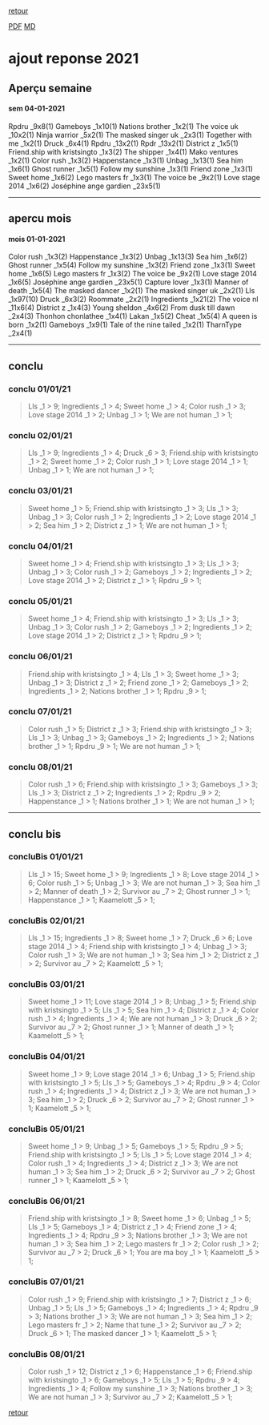 [retour](./../index.html)
<!-- -->
[PDF](./apercu21.pdf) [MD](./apercu21.md) 


# ajout reponse 2021


## Aperçu semaine
#### sem 04-01-2021 
Rpdru _9x8(1) Gameboys _1x10(1) Nations brother _1x2(1) The voice uk _10x2(1) Ninja warrior _5x2(1) The masked singer uk _2x3(1) Together with me _1x2(1) Druck _6x4(1) Rpdru _13x2(1) Rpdr _13x2(1) District z _1x5(1) Friend.ship with kristsingto _1x3(2) The shipper _1x4(1) Mako ventures _1x2(1) Color rush _1x3(2) Happenstance _1x3(1) Unbag _1x13(1) Sea him _1x6(1) Ghost runner _1x5(1) Follow my sunshine _1x3(1) Friend zone _1x3(1) Sweet home _1x6(2) Lego masters fr _1x3(1) The voice be _9x2(1) Love stage 2014 _1x6(2) Joséphine ange gardien _23x5(1) 





---

## apercu mois
#### mois 01-01-2021 
Color rush _1x3(2) Happenstance _1x3(2) Unbag _1x13(3) Sea him _1x6(2) Ghost runner _1x5(4) Follow my sunshine _1x3(2) Friend zone _1x3(1) Sweet home _1x6(5) Lego masters fr _1x3(2) The voice be _9x2(1) Love stage 2014 _1x6(5) Joséphine ange gardien _23x5(1) Capture lover _1x3(1) Manner of death _1x5(4) The masked dancer _1x2(1) The masked singer uk _2x2(1) Lls _1x97(10) Druck _6x3(2) Roommate _2x2(1) Ingredients _1x21(2) The voice nl _11x6(4) District z _1x4(3) Young sheldon _4x6(2) From dusk till dawn _2x4(3) Thonhon chonlathee _1x4(1) Lakan _1x5(2) Cheat _1x5(4) A queen is born _1x2(1) Gameboys _1x9(1) Tale of the nine tailed _1x2(1) TharnType _2x4(1) 









---

## conclu
### conclu 01/01/21 
> Lls _1 > 9; Ingredients _1 > 4; Sweet home _1 > 4; Color rush _1 > 3; Love stage 2014 _1 > 2; Unbag _1 > 1; We are not human _1 > 1; 
### conclu 02/01/21 
> Lls _1 > 9; Ingredients _1 > 4; Druck _6 > 3; Friend.ship with kristsingto _1 > 2; Sweet home _1 > 2; Color rush _1 > 1; Love stage 2014 _1 > 1; Unbag _1 > 1; We are not human _1 > 1; 
### conclu 03/01/21 
> Sweet home _1 > 5; Friend.ship with kristsingto _1 > 3; Lls _1 > 3; Unbag _1 > 3; Color rush _1 > 2; Ingredients _1 > 2; Love stage 2014 _1 > 2; Sea him _1 > 2; District z _1 > 1; We are not human _1 > 1; 
### conclu 04/01/21 
> Sweet home _1 > 4; Friend.ship with kristsingto _1 > 3; Lls _1 > 3; Unbag _1 > 3; Color rush _1 > 2; Gameboys _1 > 2; Ingredients _1 > 2; Love stage 2014 _1 > 2; District z _1 > 1; Rpdru _9 > 1; 
### conclu 05/01/21 
> Sweet home _1 > 4; Friend.ship with kristsingto _1 > 3; Lls _1 > 3; Unbag _1 > 3; Color rush _1 > 2; Gameboys _1 > 2; Ingredients _1 > 2; Love stage 2014 _1 > 2; District z _1 > 1; Rpdru _9 > 1; 
### conclu 06/01/21 
> Friend.ship with kristsingto _1 > 4; Lls _1 > 3; Sweet home _1 > 3; Unbag _1 > 3; District z _1 > 2; Friend zone _1 > 2; Gameboys _1 > 2; Ingredients _1 > 2; Nations brother _1 > 1; Rpdru _9 > 1; 
### conclu 07/01/21 
> Color rush _1 > 5; District z _1 > 3; Friend.ship with kristsingto _1 > 3; Lls _1 > 3; Unbag _1 > 3; Gameboys _1 > 2; Ingredients _1 > 2; Nations brother _1 > 1; Rpdru _9 > 1; We are not human _1 > 1; 
### conclu 08/01/21 
> Color rush _1 > 6; Friend.ship with kristsingto _1 > 3; Gameboys _1 > 3; Lls _1 > 3; District z _1 > 2; Ingredients _1 > 2; Rpdru _9 > 2; Happenstance _1 > 1; Nations brother _1 > 1; We are not human _1 > 1; 








---

## conclu bis

### concluBis 01/01/21 
> Lls _1 > 15; Sweet home _1 > 9; Ingredients _1 > 8; Love stage 2014 _1 > 6; Color rush _1 > 5; Unbag _1 > 3; We are not human _1 > 3; Sea him _1 > 2; Manner of death _1 > 2; Survivor au _7 > 2; Ghost runner _1 > 1; Happenstance _1 > 1; Kaamelott _5 > 1; 
### concluBis 02/01/21 
> Lls _1 > 15; Ingredients _1 > 8; Sweet home _1 > 7; Druck _6 > 6; Love stage 2014 _1 > 4; Friend.ship with kristsingto _1 > 4; Unbag _1 > 3; Color rush _1 > 3; We are not human _1 > 3; Sea him _1 > 2; District z _1 > 2; Survivor au _7 > 2; Kaamelott _5 > 1; 
### concluBis 03/01/21 
> Sweet home _1 > 11; Love stage 2014 _1 > 8; Unbag _1 > 5; Friend.ship with kristsingto _1 > 5; Lls _1 > 5; Sea him _1 > 4; District z _1 > 4; Color rush _1 > 4; Ingredients _1 > 4; We are not human _1 > 3; Druck _6 > 2; Survivor au _7 > 2; Ghost runner _1 > 1; Manner of death _1 > 1; Kaamelott _5 > 1; 
### concluBis 04/01/21 
> Sweet home _1 > 9; Love stage 2014 _1 > 6; Unbag _1 > 5; Friend.ship with kristsingto _1 > 5; Lls _1 > 5; Gameboys _1 > 4; Rpdru _9 > 4; Color rush _1 > 4; Ingredients _1 > 4; District z _1 > 3; We are not human _1 > 3; Sea him _1 > 2; Druck _6 > 2; Survivor au _7 > 2; Ghost runner _1 > 1; Kaamelott _5 > 1; 
### concluBis 05/01/21 
> Sweet home _1 > 9; Unbag _1 > 5; Gameboys _1 > 5; Rpdru _9 > 5; Friend.ship with kristsingto _1 > 5; Lls _1 > 5; Love stage 2014 _1 > 4; Color rush _1 > 4; Ingredients _1 > 4; District z _1 > 3; We are not human _1 > 3; Sea him _1 > 2; Druck _6 > 2; Survivor au _7 > 2; Ghost runner _1 > 1; Kaamelott _5 > 1; 
### concluBis 06/01/21 
> Friend.ship with kristsingto _1 > 8; Sweet home _1 > 6; Unbag _1 > 5; Lls _1 > 5; Gameboys _1 > 4; District z _1 > 4; Friend zone _1 > 4; Ingredients _1 > 4; Rpdru _9 > 3; Nations brother _1 > 3; We are not human _1 > 3; Sea him _1 > 2; Lego masters fr _1 > 2; Color rush _1 > 2; Survivor au _7 > 2; Druck _6 > 1; You are ma boy _1 > 1; Kaamelott _5 > 1; 
### concluBis 07/01/21 
> Color rush _1 > 9; Friend.ship with kristsingto _1 > 7; District z _1 > 6; Unbag _1 > 5; Lls _1 > 5; Gameboys _1 > 4; Ingredients _1 > 4; Rpdru _9 > 3; Nations brother _1 > 3; We are not human _1 > 3; Sea him _1 > 2; Lego masters fr _1 > 2; Name that tune _1 > 2; Survivor au _7 > 2; Druck _6 > 1; The masked dancer _1 > 1; Kaamelott _5 > 1; 
### concluBis 08/01/21 
> Color rush _1 > 12; District z _1 > 6; Happenstance _1 > 6; Friend.ship with kristsingto _1 > 6; Gameboys _1 > 5; Lls _1 > 5; Rpdru _9 > 4; Ingredients _1 > 4; Follow my sunshine _1 > 3; Nations brother _1 > 3; We are not human _1 > 3; Survivor au _7 > 2; Kaamelott _5 > 1; 





[retour](./../index.html)